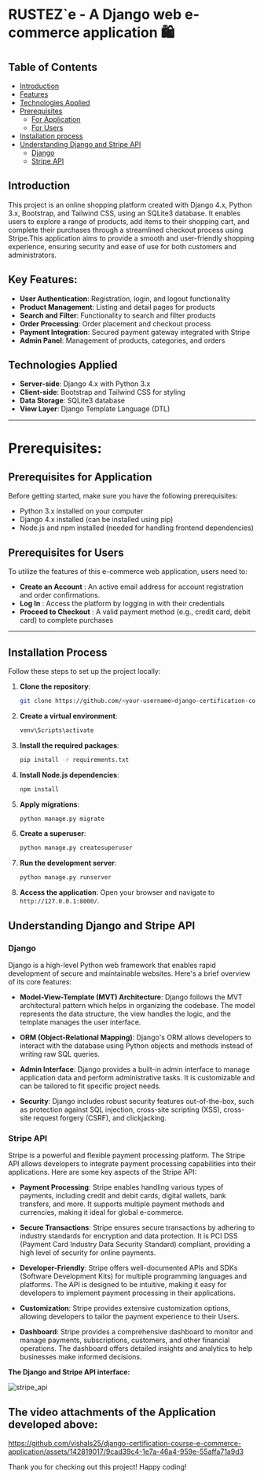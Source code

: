 # RUSTEZ`e - A Django web e-commerce application 🛍️

## Table of Contents

- [Introduction](#introduction)
- [Features](#key-features)
- [Technologies Applied](#technologies-applied)
- [Prerequisites](#prerequisites)
  - [For Application](#prerequisites-for-application)
  - [For Users](#prerequisites-for-users)
- [Installation process](#installation-process)
- [Understanding Django and Stripe API](#understanding-django-and-stripe-api)
  - [Django](#django)
  - [Stripe API](#stripe-api)

## Introduction

This project is an online shopping platform created with Django 4.x, Python 3.x, Bootstrap, and Tailwind CSS, using an SQLite3 database. It enables users to explore a range of products, add items to their shopping cart, and complete their purchases through a streamlined checkout process using Stripe.This application aims to provide a smooth and user-friendly shopping experience, ensuring security and ease of use for both customers and administrators.

## Key Features:

- **User Authentication**: Registration, login, and logout functionality
- **Product Management**: Listing and detail pages for products
- **Search and Filter**: Functionality to search and filter products
- **Order Processing**: Order placement and checkout process
- **Payment Integration**: Secured payment gateway integrated with Stripe
- **Admin Panel**: Management of products, categories, and orders

## Technologies Applied

- **Server-side**: Django 4.x with Python 3.x
- **Client-side**: Bootstrap and Tailwind CSS for styling
- **Data Storage**: SQLite3 database
- **View Layer**: Django Template Language (DTL)

---

# Prerequisites:

## Prerequisites for Application

Before getting started, make sure you have the following prerequisites:

- Python 3.x installed on your computer
- Django 4.x installed (can be installed using pip)
- Node.js and npm installed (needed for handling frontend dependencies)

## Prerequisites for Users

To utilize the features of this e-commerce web application, users need to:

- **Create an Account** : An active email address for account registration and order confirmations.
- **Log In** : Access the platform by logging in with their credentials
- **Proceed to Checkout** : A valid payment method (e.g., credit card, debit card) to complete purchases

---

## Installation Process

Follow these steps to set up the project locally:

1. **Clone the repository**:

   ```sh
   git clone https://github.com/<your-username>django-certification-course-e-commerce-application.git
   ```

2. **Create a virtual environment**:

   ```sh
   venv\Scripts\activate
   ```

3. **Install the required packages**:

   ```sh
   pip install -r requirements.txt
   ```

4. **Install Node.js dependencies**:

   ```sh
   npm install
   ```

5. **Apply migrations**:

   ```sh
   python manage.py migrate
   ```

6. **Create a superuser**:

   ```sh
   python manage.py createsuperuser
   ```

7. **Run the development server**:

   ```sh
   python manage.py runserver
   ```

8. **Access the application**:
   Open your browser and navigate to `http://127.0.0.1:8000/`.

## Understanding Django and Stripe API

### Django

Django is a high-level Python web framework that enables rapid development of secure and maintainable websites. Here's a brief overview of its core features:

- **Model-View-Template (MVT) Architecture**: Django follows the MVT architectural pattern which helps in organizing the codebase. The model represents the data structure, the view handles the logic, and the template manages the user interface.

- **ORM (Object-Relational Mapping)**: Django's ORM allows developers to interact with the database using Python objects and methods instead of writing raw SQL queries.
- **Admin Interface**: Django provides a built-in admin interface to manage application data and perform administrative tasks. It is customizable and can be tailored to fit specific project needs.

- **Security**: Django includes robust security features out-of-the-box, such as protection against SQL injection, cross-site scripting (XSS), cross-site request forgery (CSRF), and clickjacking.

### Stripe API

Stripe is a powerful and flexible payment processing platform. The Stripe API allows developers to integrate payment processing capabilities into their applications. Here are some key aspects of the Stripe API:

- **Payment Processing**: Stripe enables handling various types of payments, including credit and debit cards, digital wallets, bank transfers, and more. It supports multiple payment methods and currencies, making it ideal for global e-commerce.
- **Secure Transactions**: Stripe ensures secure transactions by adhering to industry standards for encryption and data protection. It is PCI DSS (Payment Card Industry Data Security Standard) compliant, providing a high level of security for online payments.

- **Developer-Friendly**: Stripe offers well-documented APIs and SDKs (Software Development Kits) for multiple programming languages and platforms. The API is designed to be intuitive, making it easy for developers to implement payment processing in their applications.

- **Customization**: Stripe provides extensive customization options, allowing developers to tailor the payment experience to their
  Users.
- **Dashboard**: Stripe provides a comprehensive dashboard to monitor and manage payments, subscriptions, customers, and other financial operations. The dashboard offers detailed insights and analytics to help businesses make informed decisions.

**The Django and Stripe API interface:**

![stripe_api](https://github.com/vishals25/django-certification-course-e-commerce-application/assets/142819017/1f3b3b5a-c975-40bd-85c8-89d9e0c2c6ff)

## The video attachments of the Application developed above:

https://github.com/vishals25/django-certification-course-e-commerce-application/assets/142819017/9cad39c4-1e7a-46a4-959e-55affa71a9d3

Thank you for checking out this project! Happy coding!

